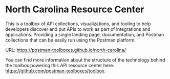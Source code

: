 # North Carolina Resource Center
This is a toolbox of API collections, visualizations, and tooling to help developers discover and put APIs to work as part of integrations and applications. Providing a single landing page, documentation, and Postman collections that can be easily run using the Postman platform.

URL: https://postman-toolboxes.github.io/north-carolina/

You can find more information about the structure of the technology behind the toolbox powering this API resource center here: https://github.com/postman-toolboxes/toolbox.
